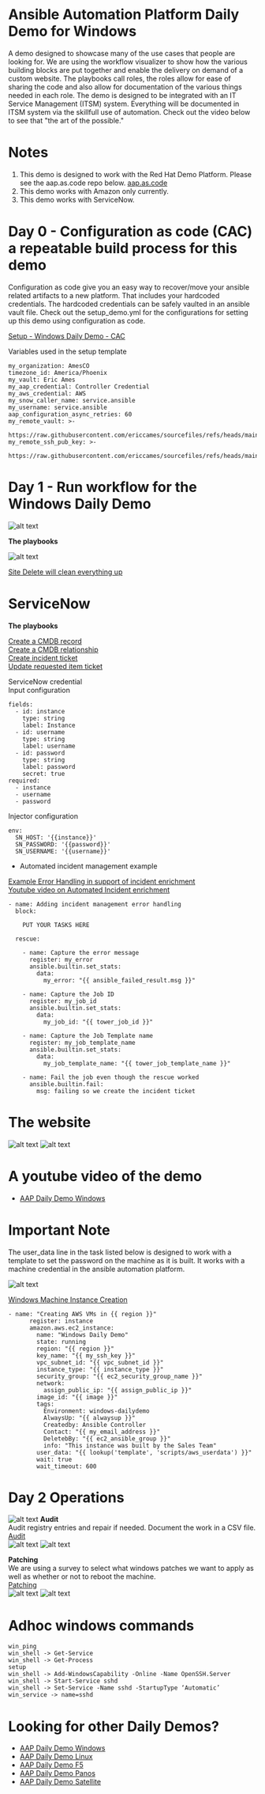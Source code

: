 Ansible Automation Platform Daily Demo for Windows
=========
A demo designed to showcase many of the use cases that people are looking for.  We are using the workflow visualizer to show how the various building blocks are put together and enable the delivery on demand of a custom website.  The playbooks call roles, the roles allow for ease of sharing the code and also allow for documentation of the various things needed in each role. The demo is designed to be integrated with an IT Service Management (ITSM) system.  Everything will be documented in ITSM system via the skillfull use of automation.  Check out the video below to see that "the art of the possible."

Notes
=========
1. This demo is designed to work with the Red Hat Demo Platform. Please see the aap.as.code repo below. [aap.as.code](https://github.com/ericcames/aap.as.code "aap.as.code")
2. This demo works with Amazon only currently.
3. This demo works with ServiceNow.

Day 0 - Configuration as code (CAC) a repeatable build process for this demo
=========
Configuration as code give you an easy way to recover/move your ansible related artifacts to a new platform.  That includes your hardcoded credentials.  The hardcoded credentials can be safely vaulted in an ansible vault file.  Check out the setup_demo.yml for the configurations for setting up this demo using configuration as code.

[Setup - Windows Daily Demo - CAC](https://github.com/ericcames/aap.dailydemo.windows/blob/main/playbooks/setup_demo.yml "Setup - Windows Daily Demo - CAC")<br>

Variables used in the setup template
```
my_organization: AmesCO
timezone_id: America/Phoenix
my_vault: Eric Ames
my_aap_credential: Controller Credential
my_aws_credential: AWS
my_snow_caller_name: service.ansible
my_username: service.ansible
aap_configuration_async_retries: 60
my_remote_vault: >-
  https://raw.githubusercontent.com/ericcames/sourcefiles/refs/heads/main/vault_ames.yml
my_remote_ssh_pub_key: >-
  https://raw.githubusercontent.com/ericcames/sourcefiles/refs/heads/main/id_rsa.pub
```

Day 1 - Run workflow for the Windows Daily Demo
=========

![alt text](https://github.com/ericcames/aap.dailydemo.windows/blob/main/images/windowswf.png "Start of workflow")

**The playbooks**

![alt text](https://github.com/ericcames/aap.dailydemo.windows/blob/main/images/ddwtemps.png "The job templates")

[Site Delete will clean everything up](https://github.com/ericcames/aap.dailydemo.windows/blob/main/playbooks/site_delete.yml "site_delete.yml")<br>

ServiceNow
========

**The playbooks**

[Create a CMDB record](https://github.com/ericcames/aap.dailydemo.windows/blob/main/playbooks/servicenow/create_ci.yml "create_ci.yml") <br>
[Create a CMDB relationship](https://github.com/ericcames/aap.dailydemo.windows/blob/main/playbooks/servicenow/create_cmdb_relationship.yml "create_cmdb_relationship.yml") <br>
[Create incident ticket](https://github.com/ericcames/aap.dailydemo.windows/blob/main/playbooks/servicenow/incident_create.yml "incident_create.yml") <br>
[Update requested item ticket](https://github.com/ericcames/aap.dailydemo.windows/blob/main/playbooks/servicenow/update_sn_req_itm.yml "update_sn_req_itm.yml") <br>

ServiceNow credential<br>
Input configuration
```
fields:
  - id: instance
    type: string
    label: Instance
  - id: username
    type: string
    label: username
  - id: password
    type: string
    label: password
    secret: true
required:
  - instance
  - username
  - password
```
Injector configuration
```
env:
  SN_HOST: '{{instance}}'
  SN_PASSWORD: '{{password}}'
  SN_USERNAME: '{{username}}'
```

- Automated incident management example

[Example Error Handling in support of incident enrichment](https://github.com/ericcames/aap.dailydemo.windows/blob/main/roles/instance_create_aws/tasks/main.yml "Example Error Handling") <br>
[Youtube video on Automated Incident enrichment](https://youtu.be/ieO-cbzNqjU?si=z28o3rpAgLTDqdnB "Youtube video on Automated Incident enrichment") <br>

```
- name: Adding incident management error handling
  block:

    PUT YOUR TASKS HERE

  rescue:

    - name: Capture the error message
      register: my_error
      ansible.builtin.set_stats:
        data:
          my_error: "{{ ansible_failed_result.msg }}"

    - name: Capture the Job ID
      register: my_job_id
      ansible.builtin.set_stats:
        data:
          my_job_id: "{{ tower_job_id }}"

    - name: Capture the Job Template name
      register: my_job_template_name
      ansible.builtin.set_stats:
        data:
          my_job_template_name: "{{ tower_job_template_name }}"

    - name: Fail the job even though the rescue worked
      ansible.builtin.fail:
        msg: failing so we create the incident ticket
```
# The website

![alt text](https://github.com/ericcames/aap.dailydemo.windows/blob/main/images/windowsweb1.png "Webtop")
![alt text](https://github.com/ericcames/aap.dailydemo.windows/blob/main/images/windowsweb2.png "Webbottom")

# A youtube video of the demo

- [AAP Daily Demo Windows](https://youtu.be/RNwel6BeCVI?si=ruIwcDFp6dyyAkjO "AAP Daily Demo Windows")


# Important Note
The user_data line in the task listed below is designed to work with a template to set the password on the machine as it is built.  It works with a machine credential in the ansible automation platform.

![alt text](https://github.com/ericcames/aap.dailydemo.windows/blob/main/images/windowsmachinecred.png "Windows Machine Credential")

[Windows Machine Instance Creation](https://github.com/ericcames/aap.dailydemo.windows/blob/main/roles/vm/tasks/main.yml "Windows Machine Instance Creation")<br>
```
- name: "Creating AWS VMs in {{ region }}"
      register: instance
      amazon.aws.ec2_instance:
        name: "Windows Daily Demo"
        state: running
        region: "{{ region }}"
        key_name: "{{ my_ssh_key }}"
        vpc_subnet_id: "{{ vpc_subnet_id }}"
        instance_type: "{{ instance_type }}"
        security_group: "{{ ec2_security_group_name }}"
        network:
          assign_public_ip: "{{ assign_public_ip }}"
        image_id: "{{ image }}"
        tags:
          Environment: windows-dailydemo
          AlwaysUp: "{{ alwaysup }}"
          Createdby: Ansible Controller
          Contact: "{{ my_email_address }}"
          DeletebBy: "{{ ec2_ansible_group }}"
          info: "This instance was built by the Sales Team"
        user_data: "{{ lookup('template', 'scripts/aws_userdata') }}"
        wait: true
        wait_timeout: 600
```
# Day 2 Operations
![alt text](https://github.com/ericcames/aap.dailydemo.windows/blob/main/images/winday2.png "Windows Day 2")
**Audit**<br>
Audit registry entries and repair if needed.  Document the work in a CSV file.<br>
[Audit](https://github.com/ericcames/aap.dailydemo.windows/blob/main/playbooks/auditme.yml "auditme.yml") <br>
![alt text](https://github.com/ericcames/aap.dailydemo.windows/blob/main/images/winaudit1.png "Fixed")
![alt text](https://github.com/ericcames/aap.dailydemo.windows/blob/main/images/winaudit2.png "Good")

**Patching**<br>
We are using a survey to select what windows patches we want to apply as well as whether or not to reboot the machine.<br>
[Patching](https://github.com/ericcames/aap.dailydemo.windows/blob/main/playbooks/windows_patching_07.yml "windows_patching_07.yml") <br>
![alt text](https://github.com/ericcames/aap.dailydemo.windows/blob/main/images/winpatch1.png "surveytop")
![alt text](https://github.com/ericcames/aap.dailydemo.windows/blob/main/images/winpatch2.png "surveybottom")

# Adhoc windows commands
```
win_ping
win_shell -> Get-Service
win_shell -> Get-Process
setup
win_shell -> Add-WindowsCapability -Online -Name OpenSSH.Server
win_shell -> Start-Service sshd
win_shell -> Set-Service -Name sshd -StartupType ‘Automatic’
win_service -> name=sshd
```
Looking for other Daily Demos?
=========

- [AAP Daily Demo Windows](https://github.com/ericcames/aap.dailydemo.windows "AAP Daily Demo Windows")
- [AAP Daily Demo Linux](https://github.com/ericcames/aap.dailydemo.linux "AAP Daily Demo Linux")
- [AAP Daily Demo F5](https://github.com/ericcames/aap.dailydemo.F5 "AAP Daily Demo F5")
- [AAP Daily Demo Panos](https://github.com/ericcames/aap.dailydemo.Panos "AAP Daily Demo Panos")
- [AAP Daily Demo Satellite](https://github.com/ericcames/aap.dailydemo.satellite "AAP Daily Demo Satellite")